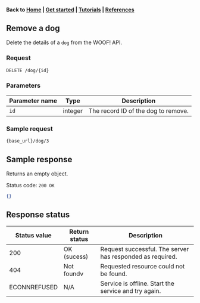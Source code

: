 #### Back to [Home](index.md) | [Get started](index.md#get-started) | [Tutorials](index.md#tutorials) | [References](index.md#reference)

## Remove a dog 
Delete the details of a `dog` from the WOOF! API.

### Request
```
DELETE /dog/{id}
```

### Parameters

| Parameter name   | Type   | Description   |  
|---|---|---|
| `id`  | integer   | The record ID of the dog to remove. |  


### Sample request
```
{base_url}/dog/3
```

## Sample response
Returns an empty object.

Status code: `200 OK`

```json
{}
```
## Response status

| Status value   | Return status  | Description   |   
|---|---|---|
| 200  | OK (sucess)  | Request successful. The server has responded as required.  |  
| 404 | Not foundv| Requested resource could not be found. |
| ECONNREFUSED | N/A | Service is offline. Start the service and try again. |